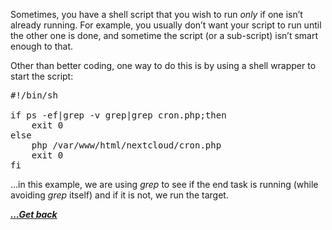 Sometimes, you have a shell script that you wish to run _only_ if one isn&#8217;t already running. For example, you usually don&#8217;t want your script to run until the other one is done, and sometime the script (or a sub-script) isn&#8217;t smart enough to that.

Other than better coding, one way to do this is by using a shell wrapper to start the script:

<pre class="EnlighterJSRAW" data-enlighter-language="generic" data-enlighter-theme="" data-enlighter-highlight="" data-enlighter-linenumbers="" data-enlighter-lineoffset="" data-enlighter-title="" data-enlighter-group="">#!/bin/sh

if ps -ef|grep -v grep|grep cron.php;then
	exit 0
else
	php /var/www/html/nextcloud/cron.php
	exit 0
fi</pre>

&#8230;in this example, we are using _grep_ to see if the end task is running (while avoiding _grep_ itself) and if it is not, we run the target.

[***...Get back***](../it-the-hard-way.html)

